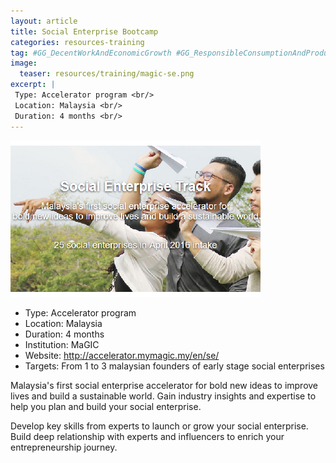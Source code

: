 ```yaml
---
layout: article
title: Social Enterprise Bootcamp
categories: resources-training
tag: #GG_DecentWorkAndEconomicGrowth #GG_ResponsibleConsumptionAndProduction
image:
  teaser: resources/training/magic-se.png
excerpt: |
 Type: Accelerator program <br/>
 Location: Malaysia <br/>
 Duration: 4 months <br/>
---
```


<img src="/images/resources/training/magic-se.png"/>

+ Type: Accelerator program
+ Location: Malaysia
+ Duration: 4 months
+ Institution: MaGIC
+ Website: <a href=”http://accelerator.mymagic.my/en/se/”>http://accelerator.mymagic.my/en/se/ </a>
+ Targets: From 1 to 3 malaysian founders of early stage social enterprises

Malaysia's first social enterprise accelerator for bold new ideas to improve lives and build a sustainable world. Gain industry insights and expertise to help you plan and build your social enterprise. 

Develop key skills from experts to launch or grow your social enterprise. Build deep relationship with experts and influencers to enrich your entrepreneurship journey.